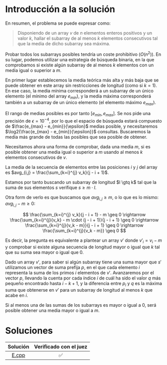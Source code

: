 # Introducción a la solución

En resumen, el problema se puede expresar como:
> Disponiendo de un array $v$ de $n$ elementos enteros positivos y un valor
> $k$, hallar el subarray de al menos $k$ elementos consecutivos tal que la
> media de dicho subarray sea máxima.

Probar todos los subarrays posibles tendría un coste prohibitivo ($O(n^{2})$).
En su lugar, podemos utilizar una estrategia de búsqueda binaria, en la que
comprobamos si existe algún subarray de al menos $k$ elementos con un media
igual o superior a $m$.

En primer lugar establecemos la media teórica más alta y más baja que se puede
obtener en este array sin restricciones de longitud (como si $k=1$). En ese
caso, la media mínima corresponderá a un subarray de un único elemento (el
mínimo del array $e_{min}$), y la media máxima corresponderá también a un
subarray de un único elemento (el elemento máximo $e_{max}$).

El rango de medias posibles es por tanto $[e_{min}, e_{max}]$. Se nos pide una
precisión de $\epsilon=10^{-4}$, por lo que el espacio de búsqueda estará
compuesto de $\frac{e_{max} - e_{min}}{\epsilon}$ medias posible, y
necesitaremos $\log2{\frac{e_{max} - e_{min}}{\epsilon}}$ consultas. Buscaremos
la media más grande de todas las posibles que sea posible de obtener.

Necesitamos ahora una forma de comprobar, dada una media $m$, si es posible
obtener una media igual o superior a $m$ usando al menos $k$ elementos
consecutivos de $v$.

La media de la secuencia de elementos entre las posiciones $i$ y $j$ del array
es $avg_{i,j} = \frac{\sum_{k=i}^{j} v_k}{j - i + 1}$.

Estamos por tanto buscando un subarray de longitud $l \gtq k$ tal que la suma
de sus elementos $s$ verifique $s \geq m \cdot l$.

Otra form de verlo es que buscamos que $avg_{i,j} \geq m$, o lo que es lo
mismo: $avg_{i,j} - m \geq 0$:

$$
\frac{\sum_{k=i}^{j} v_k}{j - i + 1} - m \geq 0 \rightarrow
\frac{\sum_{k=i}^{j}{v_k} - m \cdot (j - i + 1)}{j - i + 1} \geq 0 \rightarrow
\frac{\sum_{k=i}^{j}{v_k - m}}{j - i + 1} \geq 0 \rightarrow
\frac{\sum_{k=i}^{j}{v_k - m}} \geq 0
$$

Es decir, la pregunta es equivalente a plantear un array $v \prime$ donde
$v \prime_{i} = v_i - m$ y comprobar si existe alguna secuencia de longitud
mayor o igual que $k$ tal que su suma sea mayor o igual que 0.

Dado un array $v \prime$, para saber si algún subarray tiene una suma mayor que
$s \prime$ utilizamos un vector de suma prefija $p$, en el que cada elemento $i$
representa la suma de los primos $i$ elementos de $v \prime$. Avanzaremos por
el vector $p$, llevando la cuenta por cada índice $i$ de cuál ha sido el valor
$q$ más pequeño encontrado hasta $i - k + 1$, y la diferencia entre $p_i$ y $q$
es la máxima suma que obtenerse en $v \prime$ para un subarray de longitud al
menos $k$ que acabe en $i$.

Si al menos una de las sumas de los subarrays es mayor o igual a 0, será
posible obtener una media mayor o igual a $m$.


# Soluciones

| Solución | Verificado con el juez |
| :------: | :--------------------: |
| [E.cpp](src/E.cpp) | :white_check_mark: |

